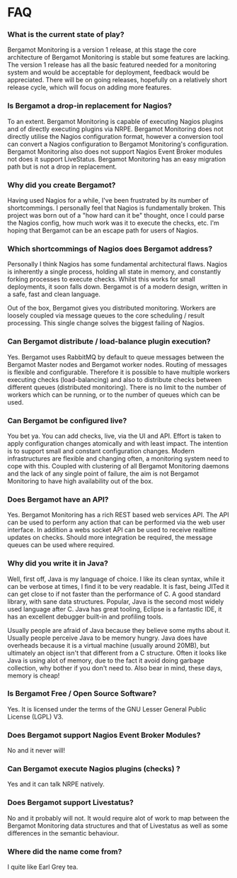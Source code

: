 # FAQ

### What is the current state of play?

Bergamot Monitoring is a version 1 release, at this stage the core architecture 
of Bergamot Monitoring is stable but some features are lacking.  The version 1 
release has all the basic featured needed for a monitoring system and would be 
acceptable for deployment, feedback would be appreciated.  There will be on 
going releases, hopefully on a relatively short release cycle, which will focus 
on adding more features.

### Is Bergamot a drop-in replacement for Nagios?

To an extent.  Bergamot Monitoring is capable of executing Nagios plugins and 
of directly executing plugins via NRPE.  Bergamot Monitoring does not directly 
utilise the Nagios configuration format, however a conversion tool can convert 
a Nagios configuration to Bergamot Monitoring's configuration.  Bergamot 
Monitoring also does not support Nagios Event Broker modules not does it support 
LiveStatus.  Bergamot Monitoring has an easy migration path but is not a drop in 
replacement.

### Why did you create Bergamot?

Having used Nagios for a while, I've been frustrated by its number of shortcommings.  I 
personally feel that Nagios is fundamentally broken.  This project was born out of a 
"how hard can it be" thought, once I could parse the Nagios config, how much work was 
it to execute the checks, etc.  I'm hoping that Bergamot can be an escape path for users 
of Nagios.

### Which shortcommings of Nagios does Bergamot address?

Personally I think Nagios has some fundamental architectural flaws.  Nagios is inherently 
a single process, holding all state in memory, and constantly forking processes to execute 
checks.  Whilst this works for small deployments, it soon falls down.  Bergamot is of a 
modern design, written in a safe, fast and clean language.

Out of the box, Bergamot gives you distributed monitoring.  Workers are loosely coupled via 
message queues to the core scheduling / result processing.  This single change solves 
the biggest failing of Nagios.

### Can Bergamot distribute / load-balance plugin execution?

Yes.  Bergamot uses RabbitMQ by default to queue messages between the Bergamot Master nodes 
and Bergamot worker nodes.  Routing of messages is flexible and configurable.  Therefore it 
is possible to have multiple workers executing checks (load-balancing) and also to distribute 
checks between different queues (distributed monitoring).  There is no limit to the number of 
workers which can be running, or to the number of queues which can be used.

### Can Bergamot be configured live?

You bet ya.  You can add checks, live, via the UI and API.  Effort is taken to apply 
configuration changes atomically and with least impact.  The intention is to support small 
and constant configuration changes.  Modern infrastructures are flexible and changing often, 
a monitoring system need to cope with this.  Coupled with clustering of all Bergamot Monitoring 
daemons and the lack of any single point of failure, the aim is not Bergamot Monitoring to have 
high availability out of the box.

### Does Bergamot have an API?

Yes.  Bergamot Monitoring has a rich REST based web services API.  The API can be used to 
perform any action that can be performed via the web user interface.  In addition a webs socket 
API can be used to receive realtime updates on checks.  Should more integration be required, 
the message queues can be used where required.

### Why did you write it in Java?

Well, first off, Java is my language of choice.  I like its clean syntax, while it can be 
verbose at times, I find it to be very readable.  It is fast, being JITed it can get close to 
if not faster than the performance of C.  A good standard library, with sane data structures.
Popular, Java is the second most widely used language after C.  Java has great tooling, Eclipse 
is a fantastic IDE, it has an excellent debugger built-in and profiling tools.

Usually people are afraid of Java because they believe some myths about it.  Usually people 
perceive Java to be memory hungry.  Java does have overheads because it is a virtual machine 
(usually around 20MB), but ultimately an object isn't that different from a C structure.
Often it looks like Java is using alot of memory, due to the fact it avoid doing garbage 
collection, why bother if you don't need to.  Also bear in mind, these days, memory is cheap!

### Is Bergamot Free / Open Source Software?

Yes.  It is licensed under the terms of the GNU Lesser General Public License (LGPL) V3.

### Does Bergamot support Nagios Event Broker Modules?

No and it never will!

### Can Bergamot execute Nagios plugins (checks) ?

Yes and it can talk NRPE natively.

### Does Bergamot support Livestatus?

No and it probably will not.  It would require alot of work to map between the 
Bergamot Monitoring data structures and that of Livestatus as well as some 
differences in the semantic behaviour.

### Where did the name come from?

I quite like Earl Grey tea.

